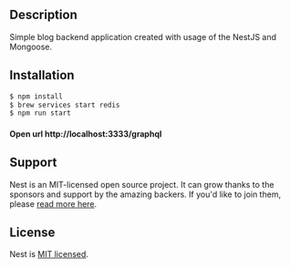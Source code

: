## Description

Simple blog backend application created with usage of the NestJS and Mongoose.


## Installation

```bash
$ npm install
$ brew services start redis
$ npm run start
```
#### Open url http://localhost:3333/graphql

## Support

Nest is an MIT-licensed open source project. It can grow thanks to the sponsors and support by the amazing backers. If you'd like to join them, please [read more here](https://docs.nestjs.com/support).

## License

  Nest is [MIT licensed](LICENSE).
